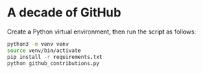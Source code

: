 # A decade of GitHub

Create a Python virtual environment, then run the script as follows:

```bash
python3 -m venv venv
source venv/bin/activate
pip install -r requirements.txt
python github_contributions.py
```
